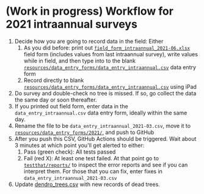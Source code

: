 # (Work in progress) Workflow for 2021 intraannual surveys

1. Decide how you are going to record data in the field: Either
    1. As you did before: print out [`field_form_intraannual_2021-06.xlsx`](https://github.com/SCBI-ForestGEO/Dendrobands/tree/master/resources/field_forms/2021) field form (includes values from last intraannual survey), write values while in field, and then type into to the blank [`resources/data_entry_forms/data_entry_intraannual.csv`](https://github.com/SCBI-ForestGEO/Dendrobands/blob/master/resources/data_entry_forms/data_entry_intraannual.csv) data entry form
    1. Record directly to blank [`resources/data_entry_forms/data_entry_intraannual.csv`](https://github.com/SCBI-ForestGEO/Dendrobands/blob/master/resources/data_entry_forms/data_entry_intraannual.csv) using iPad
2. Do survey and double-check no tree is missed. If so, go collect the data the same day or soon thereafter.
3. If you printed out field form, enter data in the `data_entry_intraannual.csv` data entry form, ideally within the same day.
4. Rename the file to be `data_entry_intraannual_2021-03.csv`, move it to [`resources/data_entry_forms/2021/`](https://github.com/SCBI-ForestGEO/Dendrobands/tree/master/resources/data_entry_forms/2021), and push to GitHub
5. After you push this CSV, GitHub Actions should be triggered. Wait about 3 minutes at which point you'll get alerted to either:
    1. Pass (green check): All tests passed
    1. Fail (red X): At least one test failed. At that point go to [`testthat/reports/`](https://github.com/SCBI-ForestGEO/Dendrobands/tree/master/testthat/reports) to inspect the error reports and see if you can interpret them. For those that you can fix, enter fixes in `data_entry_intraannual_2021-03.csv`
6. Update [dendro_trees.csv](https://github.com/SCBI-ForestGEO/Dendrobands/blob/master/data/dendro_trees.csv) with new records of dead trees.
